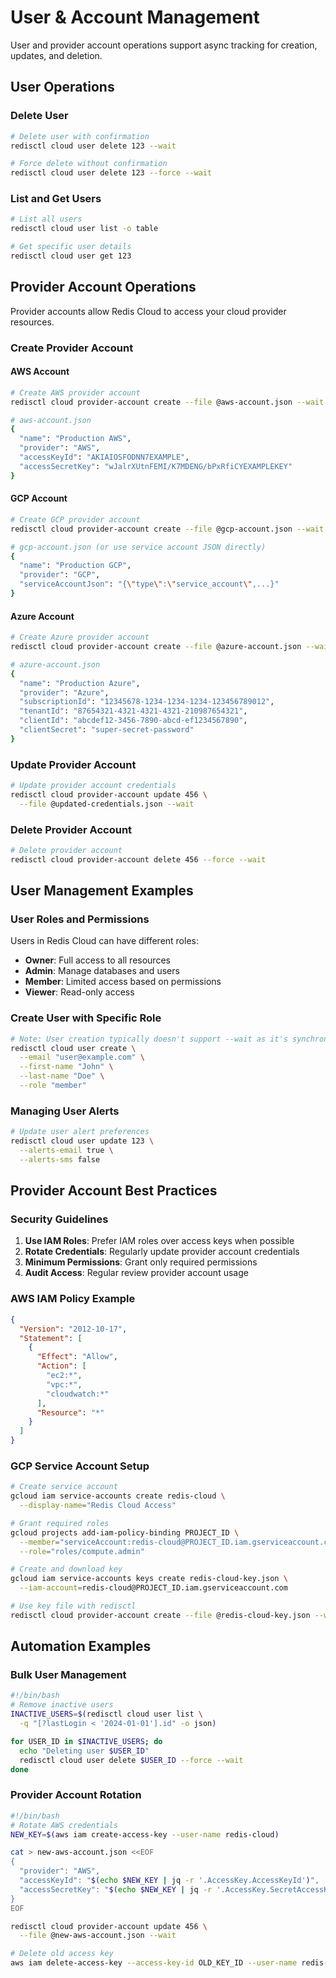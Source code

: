 # User & Account Management

User and provider account operations support async tracking for creation, updates, and deletion.

## User Operations

### Delete User
```bash
# Delete user with confirmation
redisctl cloud user delete 123 --wait

# Force delete without confirmation
redisctl cloud user delete 123 --force --wait
```

### List and Get Users
```bash
# List all users
redisctl cloud user list -o table

# Get specific user details
redisctl cloud user get 123
```

## Provider Account Operations

Provider accounts allow Redis Cloud to access your cloud provider resources.

### Create Provider Account

#### AWS Account
```bash
# Create AWS provider account
redisctl cloud provider-account create --file @aws-account.json --wait

# aws-account.json
{
  "name": "Production AWS",
  "provider": "AWS",
  "accessKeyId": "AKIAIOSFODNN7EXAMPLE",
  "accessSecretKey": "wJalrXUtnFEMI/K7MDENG/bPxRfiCYEXAMPLEKEY"
}
```

#### GCP Account
```bash
# Create GCP provider account
redisctl cloud provider-account create --file @gcp-account.json --wait

# gcp-account.json (or use service account JSON directly)
{
  "name": "Production GCP",
  "provider": "GCP",
  "serviceAccountJson": "{\"type\":\"service_account\",...}"
}
```

#### Azure Account
```bash
# Create Azure provider account
redisctl cloud provider-account create --file @azure-account.json --wait

# azure-account.json
{
  "name": "Production Azure",
  "provider": "Azure",
  "subscriptionId": "12345678-1234-1234-1234-123456789012",
  "tenantId": "87654321-4321-4321-4321-210987654321",
  "clientId": "abcdef12-3456-7890-abcd-ef1234567890",
  "clientSecret": "super-secret-password"
}
```

### Update Provider Account
```bash
# Update provider account credentials
redisctl cloud provider-account update 456 \
  --file @updated-credentials.json --wait
```

### Delete Provider Account
```bash
# Delete provider account
redisctl cloud provider-account delete 456 --force --wait
```

## User Management Examples

### User Roles and Permissions

Users in Redis Cloud can have different roles:
- **Owner**: Full access to all resources
- **Admin**: Manage databases and users
- **Member**: Limited access based on permissions
- **Viewer**: Read-only access

### Create User with Specific Role
```bash
# Note: User creation typically doesn't support --wait as it's synchronous
redisctl cloud user create \
  --email "user@example.com" \
  --first-name "John" \
  --last-name "Doe" \
  --role "member"
```

### Managing User Alerts
```bash
# Update user alert preferences
redisctl cloud user update 123 \
  --alerts-email true \
  --alerts-sms false
```

## Provider Account Best Practices

### Security Guidelines

1. **Use IAM Roles**: Prefer IAM roles over access keys when possible
2. **Rotate Credentials**: Regularly update provider account credentials
3. **Minimum Permissions**: Grant only required permissions
4. **Audit Access**: Regular review provider account usage

### AWS IAM Policy Example
```json
{
  "Version": "2012-10-17",
  "Statement": [
    {
      "Effect": "Allow",
      "Action": [
        "ec2:*",
        "vpc:*",
        "cloudwatch:*"
      ],
      "Resource": "*"
    }
  ]
}
```

### GCP Service Account Setup
```bash
# Create service account
gcloud iam service-accounts create redis-cloud \
  --display-name="Redis Cloud Access"

# Grant required roles
gcloud projects add-iam-policy-binding PROJECT_ID \
  --member="serviceAccount:redis-cloud@PROJECT_ID.iam.gserviceaccount.com" \
  --role="roles/compute.admin"

# Create and download key
gcloud iam service-accounts keys create redis-cloud-key.json \
  --iam-account=redis-cloud@PROJECT_ID.iam.gserviceaccount.com

# Use key file with redisctl
redisctl cloud provider-account create --file @redis-cloud-key.json --wait
```

## Automation Examples

### Bulk User Management
```bash
#!/bin/bash
# Remove inactive users
INACTIVE_USERS=$(redisctl cloud user list \
  -q "[?lastLogin < '2024-01-01'].id" -o json)

for USER_ID in $INACTIVE_USERS; do
  echo "Deleting user $USER_ID"
  redisctl cloud user delete $USER_ID --force --wait
done
```

### Provider Account Rotation
```bash
#!/bin/bash
# Rotate AWS credentials
NEW_KEY=$(aws iam create-access-key --user-name redis-cloud)

cat > new-aws-account.json <<EOF
{
  "provider": "AWS",
  "accessKeyId": "$(echo $NEW_KEY | jq -r '.AccessKey.AccessKeyId')",
  "accessSecretKey": "$(echo $NEW_KEY | jq -r '.AccessKey.SecretAccessKey')"
}
EOF

redisctl cloud provider-account update 456 \
  --file @new-aws-account.json --wait

# Delete old access key
aws iam delete-access-key --access-key-id OLD_KEY_ID --user-name redis-cloud
```